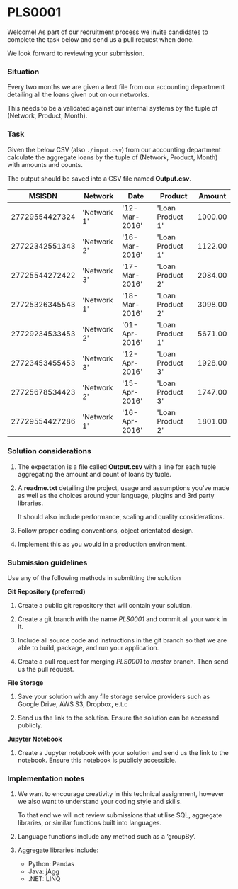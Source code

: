 # PLS0001

Welcome! As part of our recruitment process we invite candidates to
complete the task below and send us a pull request when done.

We look forward to reviewing your submission.

### Situation

Every two months we are given a text file from our accounting department
detailing all the loans given out on our networks.

This needs to be a validated against our internal systems by the tuple
of (Network, Product, Month).


### Task

Given the below CSV (also `./input.csv`) from our accounting department
calculate the aggregate loans by the tuple of (Network, Product, Month)
with amounts and counts.

The output should be saved into a CSV file named **Output.csv**.


|MSISDN     |Network    |Date         |Product         |Amount |
|-----------|-----------|-------------|----------------|-------|
|27729554427324|'Network 1'|'12-Mar-2016'|'Loan Product 1'|1000.00|
|27722342551343|'Network 2'|'16-Mar-2016'|'Loan Product 1'|1122.00|
|27725544272422|'Network 3'|'17-Mar-2016'|'Loan Product 2'|2084.00|
|27725326345543|'Network 1'|'18-Mar-2016'|'Loan Product 2'|3098.00|
|27729234533453|'Network 2'|'01-Apr-2016'|'Loan Product 1'|5671.00|
|27723453455453|'Network 3'|'12-Apr-2016'|'Loan Product 3'|1928.00|
|27725678534423|'Network 2'|'15-Apr-2016'|'Loan Product 3'|1747.00|
|27729554427286|'Network 1'|'16-Apr-2016'|'Loan Product 2'|1801.00|


### Solution considerations
1. The expectation is a file called **Output.csv** with a line
   for each tuple aggregating the amount and count of loans by tuple.

2. A **readme.txt** detailing the project, usage and assumptions you’ve made
   as well as the choices around your language, plugins and 3rd party libraries.

   It should also include performance, scaling and quality considerations.

3. Follow proper coding conventions, object orientated design.
4. Implement this as you would in a production environment.


### Submission guidelines

Use any of the following methods in submitting the solution

**Git Repository (preferred)**

1. Create a public git repository that will contain your solution.

2. Create a git branch with the name *PLS0001* and commit all your work in it.

3. Include all source code and instructions in the git branch so that we are able to
   build, package, and run your application.

4. Create a pull request for merging *PLS0001* to *master* branch.
   Then send us the pull request.


**File Storage**

1. Save your solution with any file storage service providers such as
Google Drive, AWS S3, Dropbox, e.t.c

2. Send us the link to the solution. Ensure the solution can be accessed publicly.

**Jupyter Notebook**

1. Create a Jupyter notebook with your solution and send us the link to the notebook.
Ensure this notebook is publicly accessible.


### Implementation notes
1. We want to encourage creativity in this technical assignment,
   however we also want to understand your coding style and skills.

   To that end we will not review submissions that utilise
   SQL, aggregate libraries, or similar functions built into languages.

2. Language functions include any method such as a ‘groupBy’.

3. Aggregate libraries include:
    - Python: Pandas
    - Java: jAgg
    - .NET: LINQ